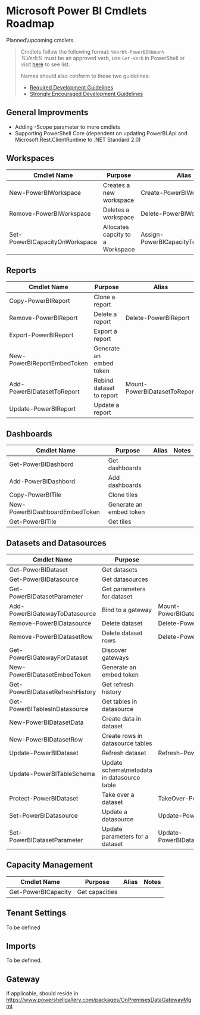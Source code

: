 # Microsoft Power BI Cmdlets Roadmap

Planned\upcoming cmdlets.

> Cmdlets follow the following format: `%Verb%-PowerBI%Noun%`  
> _%Verb%_ must be an approved verb, use `Get-Verb` in PowerShell or visit [here][1] to see list.  
>
> Names should also conform to these two guidelines: 
> * [Required Development Guidelines][3]
> * [Strongly Encouraged Development Guidelines][2]

## General Improvments
* Adding -Scope parameter to more cmdlets
* Supporting PowerShell Core (dependent on updating PowerBI.Api and Microsoft.Rest.ClientRuntime to .NET Standard 2.0)

## Workspaces

| Cmdlet Name | Purpose | Alias | Notes |
| ----------- | ------- | ----- | ----- |
| New-PowerBIWorkspace | Creates a new workspace | Create-PowerBIWorkspace |
| Remove-PowerBIWorkspace | Deletes a workspace | Delete-PowerBIWorkspace | 
| Set-PowerBICapacityOnWorkspace | Allocates capcity to a Workspace | Assign-PowerBICapacityToWorkspace |

## Reports

| Cmdlet Name | Purpose | Alias | Notes |
| ----------- | ------- | ----- | ----- |
| Copy-PowerBIReport | Clone a report | 
| Remove-PowerBIReport | Delete a report | Delete-PowerBIReport |
| Export-PowerBIReport  | Export a report
| New-PowerBIReportEmbedToken | Generate an embed token |
| Add-PowerBIDatasetToReport | Rebind dataset to report | Mount-PowerBIDatasetToReport |
| Update-PowerBIReport | Update a report |

## Dashboards

| Cmdlet Name | Purpose | Alias | Notes |
| ----------- | ------- | ----- | ----- |
| Get-PowerBIDashbord | Get dashboards |
| Add-PowerBIDashbord | Add dashboards |
| Copy-PowerBITile | Clone tiles |
| New-PowerBIDashboardEmbedToken | Generate an embed token |
| Get-PowerBITile | Get tiles |

## Datasets and Datasources

| Cmdlet Name | Purpose | Alias | Notes |
| ----------- | ------- | ----- | ----- |
| Get-PowerBIDataset | Get datasets |
| Get-PowerBIDatasource | Get datasources |
| Get-PowerBIDatasetParameter | Get parameters for dataset |
| Add-PowerBIGatewayToDatasource | Bind to a gateway | Mount-PowerBIGatewayToDatasource
| Remove-PowerBIDatasource | Delete dataset | Delete-PowerBIDatasource |
| Remove-PowerBIDatasetRow | Delete dataset rows | Delete-PowerBIDatasetRow |
| Get-PowerBIGatewayForDataset | Discover gateways | 
| New-PowerBIDatasetEmbedToken | Generate an embed token |
| Get-PowerBIDatasetRefreshHistory | Get refresh history |
| Get-PowerBITablesInDatasource | Get tables in datasource |
| New-PowerBIDatasetData | Create data in dataset |
| New-PowerBIDatasetRow | Create rows in datasource tables |
| Update-PowerBIDataset | Refresh dataset | Refresh-PowerBIDataset
| Update-PowerBITableSchema | Update schema\metadata in datasource table |
| Protect-PowerBIDataset | Take over a dataset | TakeOver-PowerBIDataset
| Set-PowerBIDatasource | Update a datasource | Update-PowerBIDatasource |
| Set-PowerBIDatasetParameter | Update parameters for a dataset | Update-PowerBIDatasetParameter |

## Capacity Management

| Cmdlet Name | Purpose | Alias | Notes |
| ----------- | ------- | ----- | ----- |
| Get-PowerBICapacity | Get capacities |

## Tenant Settings

To be defined

## Imports

To be defined.

## Gateway

If applicable, should reside in https://www.powershellgallery.com/packages/OnPremisesDataGatewayMgmt


[1]: https://msdn.microsoft.com/en-us/library/ms714428(v=vs.85).aspx
[2]: https://msdn.microsoft.com/en-us/library/dd878270(v=vs.85).aspx
[3]: https://msdn.microsoft.com/en-us/library/dd878238(v=vs.85).aspx